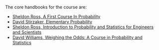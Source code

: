 The core handbooks for the course are:
* [Sheldon Ross, A First Course In Probability](./a_first_course_in_probability.pdf)
* [David Stirzaker, Elementary Probability](./elementary_probability.pdf)
* [Sheldon Ross, Introduction to Probability and Statistics for Engineers and Scientists](./introduction_to_probability_and_statistics.pdf)
* [David Williams, Weighing the Odds: A Course in Probability and Statistics](./weighing_the_odds.pdf)
